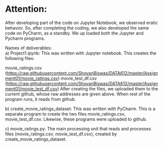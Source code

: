 # Attention:  
After developing part of the code on Jupyter Notebook, we observed eratic behavior. So, after completing the coding, we also developed the same code on PyCharm, as a standby. We up loaded both the Jupyter and Pycharm programs.  

Names of deliverables:  
a) Project1.ipynb: This was written with Jupyter notebook. This creates the following files:

movie_ratings.csv (https://raw.githubusercontent.com/ShovanBiswas/DATA612/master/Assignment01/movie_ratings.csv)
movie_test_df.csv (https://raw.githubusercontent.com/ShovanBiswas/DATA612/master/Assignment01/movie_test_df.csv)
After creating the files, we uploaded them to the current github, whose raw addresses are given above. When rest of the program runs, it reads from github.  

b) create_movie_ratings_dataset: This was written with PyCharm. This is a separate program to create the two files movie_ratings.csv, movie_test_df.csv. Likewise, these programs were uploaded to github.  

c) movie_ratings.py: The main processing unit that reads and processes files (movie_ratings.csv, movie_test_df.csv), created by create_movie_ratings_dataset.
